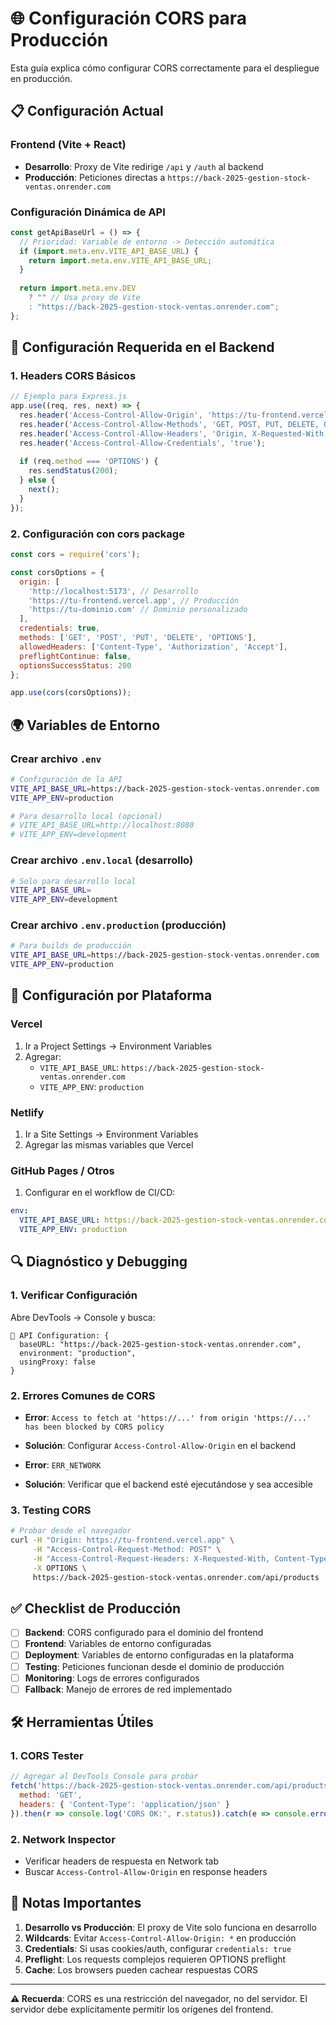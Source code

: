 # 🌐 Configuración CORS para Producción

Esta guía explica cómo configurar CORS correctamente para el despliegue en producción.

## 📋 **Configuración Actual**

### Frontend (Vite + React)
- **Desarrollo**: Proxy de Vite redirige `/api` y `/auth` al backend
- **Producción**: Peticiones directas a `https://back-2025-gestion-stock-ventas.onrender.com`

### Configuración Dinámica de API
```javascript
const getApiBaseUrl = () => {
  // Prioridad: Variable de entorno -> Detección automática
  if (import.meta.env.VITE_API_BASE_URL) {
    return import.meta.env.VITE_API_BASE_URL;
  }
  
  return import.meta.env.DEV 
    ? "" // Usa proxy de Vite
    : "https://back-2025-gestion-stock-ventas.onrender.com";
};
```

## 🔧 **Configuración Requerida en el Backend**

### 1. Headers CORS Básicos
```javascript
// Ejemplo para Express.js
app.use((req, res, next) => {
  res.header('Access-Control-Allow-Origin', 'https://tu-frontend.vercel.app');
  res.header('Access-Control-Allow-Methods', 'GET, POST, PUT, DELETE, OPTIONS');
  res.header('Access-Control-Allow-Headers', 'Origin, X-Requested-With, Content-Type, Accept, Authorization');
  res.header('Access-Control-Allow-Credentials', 'true');
  
  if (req.method === 'OPTIONS') {
    res.sendStatus(200);
  } else {
    next();
  }
});
```

### 2. Configuración con cors package
```javascript
const cors = require('cors');

const corsOptions = {
  origin: [
    'http://localhost:5173', // Desarrollo
    'https://tu-frontend.vercel.app', // Producción
    'https://tu-dominio.com' // Dominio personalizado
  ],
  credentials: true,
  methods: ['GET', 'POST', 'PUT', 'DELETE', 'OPTIONS'],
  allowedHeaders: ['Content-Type', 'Authorization', 'Accept'],
  preflightContinue: false,
  optionsSuccessStatus: 200
};

app.use(cors(corsOptions));
```

## 🌍 **Variables de Entorno**

### Crear archivo `.env`
```bash
# Configuración de la API
VITE_API_BASE_URL=https://back-2025-gestion-stock-ventas.onrender.com
VITE_APP_ENV=production

# Para desarrollo local (opcional)
# VITE_API_BASE_URL=http://localhost:8080
# VITE_APP_ENV=development
```

### Crear archivo `.env.local` (desarrollo)
```bash
# Solo para desarrollo local
VITE_API_BASE_URL=
VITE_APP_ENV=development
```

### Crear archivo `.env.production` (producción)
```bash
# Para builds de producción
VITE_API_BASE_URL=https://back-2025-gestion-stock-ventas.onrender.com
VITE_APP_ENV=production
```

## 🚀 **Configuración por Plataforma**

### Vercel
1. Ir a Project Settings → Environment Variables
2. Agregar:
   - `VITE_API_BASE_URL`: `https://back-2025-gestion-stock-ventas.onrender.com`
   - `VITE_APP_ENV`: `production`

### Netlify
1. Ir a Site Settings → Environment Variables
2. Agregar las mismas variables que Vercel

### GitHub Pages / Otros
1. Configurar en el workflow de CI/CD:
```yaml
env:
  VITE_API_BASE_URL: https://back-2025-gestion-stock-ventas.onrender.com
  VITE_APP_ENV: production
```

## 🔍 **Diagnóstico y Debugging**

### 1. Verificar Configuración
Abre DevTools → Console y busca:
```
🔧 API Configuration: {
  baseURL: "https://back-2025-gestion-stock-ventas.onrender.com",
  environment: "production",
  usingProxy: false
}
```

### 2. Errores Comunes de CORS
- **Error**: `Access to fetch at 'https://...' from origin 'https://...' has been blocked by CORS policy`
- **Solución**: Configurar `Access-Control-Allow-Origin` en el backend

- **Error**: `ERR_NETWORK`
- **Solución**: Verificar que el backend esté ejecutándose y sea accesible

### 3. Testing CORS
```bash
# Probar desde el navegador
curl -H "Origin: https://tu-frontend.vercel.app" \
     -H "Access-Control-Request-Method: POST" \
     -H "Access-Control-Request-Headers: X-Requested-With, Content-Type, Authorization" \
     -X OPTIONS \
     https://back-2025-gestion-stock-ventas.onrender.com/api/products
```

## ✅ **Checklist de Producción**

- [ ] **Backend**: CORS configurado para el dominio del frontend
- [ ] **Frontend**: Variables de entorno configuradas
- [ ] **Deployment**: Variables de entorno configuradas en la plataforma
- [ ] **Testing**: Peticiones funcionan desde el dominio de producción
- [ ] **Monitoring**: Logs de errores configurados
- [ ] **Fallback**: Manejo de errores de red implementado

## 🛠️ **Herramientas Útiles**

### 1. CORS Tester
```javascript
// Agregar al DevTools Console para probar
fetch('https://back-2025-gestion-stock-ventas.onrender.com/api/products', {
  method: 'GET',
  headers: { 'Content-Type': 'application/json' }
}).then(r => console.log('CORS OK:', r.status)).catch(e => console.error('CORS Error:', e));
```

### 2. Network Inspector
- Verificar headers de respuesta en Network tab
- Buscar `Access-Control-Allow-Origin` en response headers

## 📝 **Notas Importantes**

1. **Desarrollo vs Producción**: El proxy de Vite solo funciona en desarrollo
2. **Wildcards**: Evitar `Access-Control-Allow-Origin: *` en producción
3. **Credentials**: Si usas cookies/auth, configurar `credentials: true`
4. **Preflight**: Los requests complejos requieren OPTIONS preflight
5. **Cache**: Los browsers pueden cachear respuestas CORS

---

**⚠️ Recuerda**: CORS es una restricción del navegador, no del servidor. El servidor debe explícitamente permitir los orígenes del frontend. 
